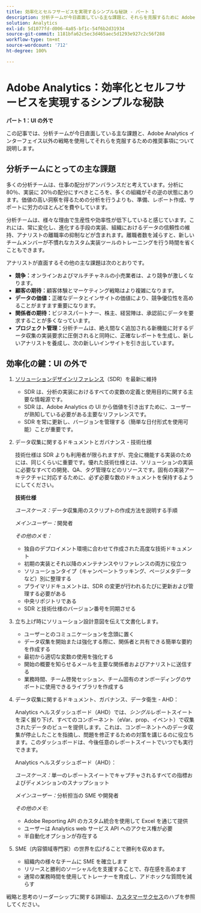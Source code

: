 ```yaml
---
title: 効率化とセルフサービスを実現するシンプルな秘訣 - パート 1
description: 分析チームが今日直面している主な課題と、それらを克服するために Adobe Analytics UI 以外の戦略を使用した推奨事項について説明します。
solution: Analytics
exl-id: 5d1077fd-d006-4a85-bf1c-54f6b2d31934
source-git-commit: 1181bfa62c5ec3d465aec5d1293e927c2c56f288
workflow-type: tm+mt
source-wordcount: '712'
ht-degree: 100%

---
```


# Adobe Analytics：効率化とセルフサービスを実現するシンプルな秘訣

**パート 1：UI の外で**

この記事では、分析チームが今日直面している主な課題と、Adobe Analytics インターフェイス以外の戦略を使用してそれらを克服するための推奨事項について説明します。

## 分析チームにとっての主な課題

多くの分析チームは、仕事の配分がアンバランスだと考えています。分析に 80％、実装に 20％の配分にすべきところを、多くの組織がその逆の状態にあります。価値の高い洞察を得るための分析を行うよりも、準備、レポート作成、サポートに労力のほとんどを費やしています。

分析チームは、様々な理由で生産性や効率性が低下していると感じています。これには、常に変化し、進化する手段の実装、組織におけるデータの信頼性の維持、アナリストの離職率の抑制などが含まれます。離職者数を減らすと、新しいチームメンバーが不慣れなカスタム実装ツールのトレーニングを行う時間を省くこともできます。

アナリストが直面するその他の主な課題は次のとおりです。

* **競争：**&#x200B;オンラインおよびマルチチャネルの小売業者は、より競争が激しくなります。
* **顧客の期待：**&#x200B;顧客体験とマーケティング戦略はより複雑になります。
* **データの価値：**&#x200B;正確なデータとインサイトの価値により、競争優位性を高めることがますます重要になります。
* **関係者の期待：**&#x200B;ビジネスパートナー、株主、経営陣は、承認前にデータを要求することが多くなっています。
* **プロジェクト管理：**&#x200B;分析チームは、絶え間なく追加される新機能に対するデータ収集の実装要求に圧倒されると同時に、正確なレポートを生成し、新しいアナリストを養成し、次の新しいインサイトを引き出しています。

## 効率化の鍵：UI の外で

1. [ソリューションデザインリファレンス](/help/implementation/implementation-basics/creating-and-maintaining-an-sdr.md)（SDR）を最新に維持

   * SDR は、分析の実装におけるすべての変数の定義と使用目的に関する主要な情報源です。
   * SDR は、Adobe Analytics の UI から価値を引き出すために、ユーザーが熟知している必要がある主要なリファレンスです。
   * SDR を常に更新し、バージョンを管理する（簡単な日付形式を使用可能）ことが重要です。

1. データ収集に関するドキュメントとガバナンス - 技術仕様

   技術仕様は SDR よりも利用者が限られますが、完全に機能する実装のためには、同じくらいに重要です。優れた技術仕様とは、ソリューションの実装に必要なすべての開発、QA、タグ管理などのリソースです。固有の実装アーキテクチャに対応するために、必ず必要な数のドキュメントを保持するようにしてください。

   **技術仕様**

   _ユースケース：_&#x200B;データ収集用のスクリプトの作成方法を説明する手順

   _メインユーザー：_&#x200B;開発者

   _その他のメモ：_

   * 独自のデプロイメント環境に合わせて作成された高度な技術ドキュメント
   * 初期の実装とそれ以降のメンテナンスやリファレンスの両方に役立つ
   * ソリューションタイプ（キャンペーントラッキング、ページメタデータなど）別に整理する
   * プライマリドキュメントは、SDR の変更が行われるたびに更新および管理する必要がある
   * 中央リポジトリである
   * SDR と技術仕様のバージョン番号を同期させる

1. 立ち上げ時にソリューション設計意図を伝えて文書化します。

   * ユーザーとのコミュニケーションを念頭に置く
   * データ収集を開始または強化する際に、関係者と共有できる簡単な要約を作成する
   * 最初から適切な変数の使用を強化する
   * 開始の概要を知らせるメールを主要な関係者およびアナリストに送信する
   * 業務時間、チーム啓発セッション、チーム固有のオンボーディングのサポートに使用できるライブラリを作成する

1. データ収集に関するドキュメント、ガバナンス、データ衛生 - AHD：

   Analytics ヘルスダッシュボード（AHD）では、_シングル_&#x200B;レポートスイートを深く掘り下げ、すべてのコンポーネント（eVar、prop、イベント）で収集されたデータのビューを提供します。これは、コンポーネントへのデータ収集が停止したことを指摘し、問題を修正するための対策を講じるのに役立ちます。このダッシュボードは、今後任意のレポートスイートでいつでも実行できます。

   Analytics ヘルスダッシュボード（AHD）：

   _ユースケース：_&#x200B;単一のレポートスイートでキャプチャされるすべての指標およびディメンションのスナップショット

   _メインユーザー：_&#x200B;分析担当の SME や開発者

   _その他のメモ:_
   * Adobe Reporting API のカスタム統合を使用して Excel を通じて提供
   * ユーザーは Analytics web サービス API へのアクセス権が必要
   * 半自動化オプションが存在する

1. SME（内容領域専門家）の世界を広げることで勝利を収めます。

   * 組織内の様々なチームに SME を確立します
   * リリースと勝利のソーシャル化を支援することで、存在感を高めます
   * 通常の業務時間を使用してトレーナーを育成し、アドホックな質問を減らす

戦略と思考のリーダーシップに関する詳細は、[カスタマーサクセス](https://experienceleague.adobe.com/docs/customer-success/customer-success/overview.html?lang=ja)のハブを参照してください。